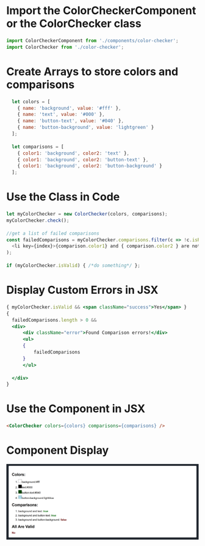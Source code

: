 # Import the ColorCheckerComponent or the ColorChecker class
```js
import ColorCheckerComponent from './components/color-checker';
import ColorChecker from './color-checker';
```

# Create Arrays to store colors and comparisons
```js
  let colors = [
    { name: 'background', value: '#fff' },
    { name: 'text', value: '#000' },
    { name: 'button-text', value: '#040' },
    { name: 'button-background', value: 'lightgreen' }
  ];

  let comparisons = [
    { color1: 'background', color2: 'text' },
    { color1: 'background', color2: 'button-text' },
    { color1: 'background', color2: 'button-background' }
  ];
  ```

# Use the Class in Code
  ```js
  let myColorChecker = new ColorChecker(colors, comparisons);
  myColorChecker.check();

  //get a list of failed comparisons
  const failedComparisons = myColorChecker.comparisons.filter(c => !c.isReadable).map((comparison, index) =>
    <li key={index}>{comparison.color1} and { comparison.color2 } are not readable!</li>
  );

  if (myColorChecker.isValid) { /*do something*/ };
  ```
  # Display Custom Errors in JSX
  ```jsx
{ myColorChecker.isValid && <span className="success">Yes</span> }
{
    failedComparisons.length > 0 &&
    <div>
        <div className="error">Found Comparison errors!</div>
        <ul>
        {
            failedComparisons
        }            
        </ul>

    </div>
}
```

  # Use the Component in JSX
  ```html
  <ColorChecker colors={colors} comparisons={comparisons} />
  ```

  # Component Display
  <img src="public/screenshot.png" />